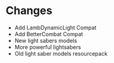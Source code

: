 # Changes
- Add LambDynamicLight Compat
- Add BetterCombat Compat
- New light sabers models
- More powerful lightsabers
- Old light saber models resourcepack
